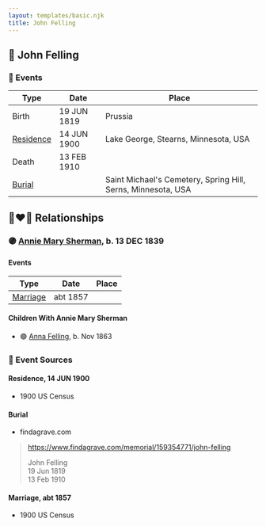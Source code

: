 ```yaml
---
layout: templates/basic.njk
title: John Felling
---
```

## 🔵 John Felling

### 📆 Events

Type | Date | Place
------ | ------ | ------
Birth | 19 JUN 1819 | Prussia
[Residence](#event-54747bff-9224-4cde-89b1-abf8ff0e87be) | 14 JUN 1900 | Lake George, Stearns, Minnesota, USA
Death | 13 FEB 1910 |
[Burial](#event-0b8d2396-38d1-4e4e-8139-e78a43fad9de) |  | Saint Michael's Cemetery, Spring Hill, Serns, Minnesota, USA

## 👩‍❤️‍👨 Relationships

### 🟣 [Annie Mary Sherman](/people/3/35774638), b. 13 DEC 1839

#### Events

Type | Date | Place
------ | ------ | ------
[Marriage](#event-e7118228-21f1-4971-a5b1-9e62fd92a90a) | abt 1857 |
#### Children With Annie Mary Sherman
* 🟣 [Anna Felling](/people/1/1735561), b. Nov 1863
### 📰 Event Sources

#### <a id="event-54747bff-9224-4cde-89b1-abf8ff0e87be"></a> Residence, 14 JUN 1900
* 1900 US Census

#### <a id="event-0b8d2396-38d1-4e4e-8139-e78a43fad9de"></a> Burial
* findagrave.com
>   
  > https://www.findagrave.com/memorial/159354771/john-felling  
  >   
  > John Felling  
  > 19 Jun 1819  
  > 13 Feb 1910  
  >

#### <a id="event-e7118228-21f1-4971-a5b1-9e62fd92a90a"></a> Marriage, abt 1857
* 1900 US Census
